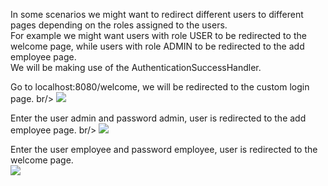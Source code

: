 In some scenarios we might want to redirect different users to different pages depending on the roles assigned to the users.
<br/>
For example 
we might want users with role USER to be redirected to the welcome page, 
while users with role ADMIN to be redirected to the add employee page.
<br/>
We will be making use of the AuthenticationSuccessHandler.
<br/>

Go to localhost:8080/welcome, we will be redirected to the custom login page. 
br/>
<img src="https://www.javainuse.com/boot-36_1.jpg"/>
<br/>

Enter the user admin and password admin, user is redirected to the add employee page. 
br/>
<img src="https://www.javainuse.com/boot-35_9.jpg"/>
<br/>

Enter the user employee and password employee, user is redirected to the welcome page. 
<br/>
<img src="https://www.javainuse.com/boot-35_3.jpg"/>
<br/>
